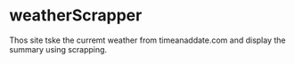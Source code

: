 # weatherScrapper

Thos site tske the curremt weather from timeanaddate.com and display the summary using scrapping.

